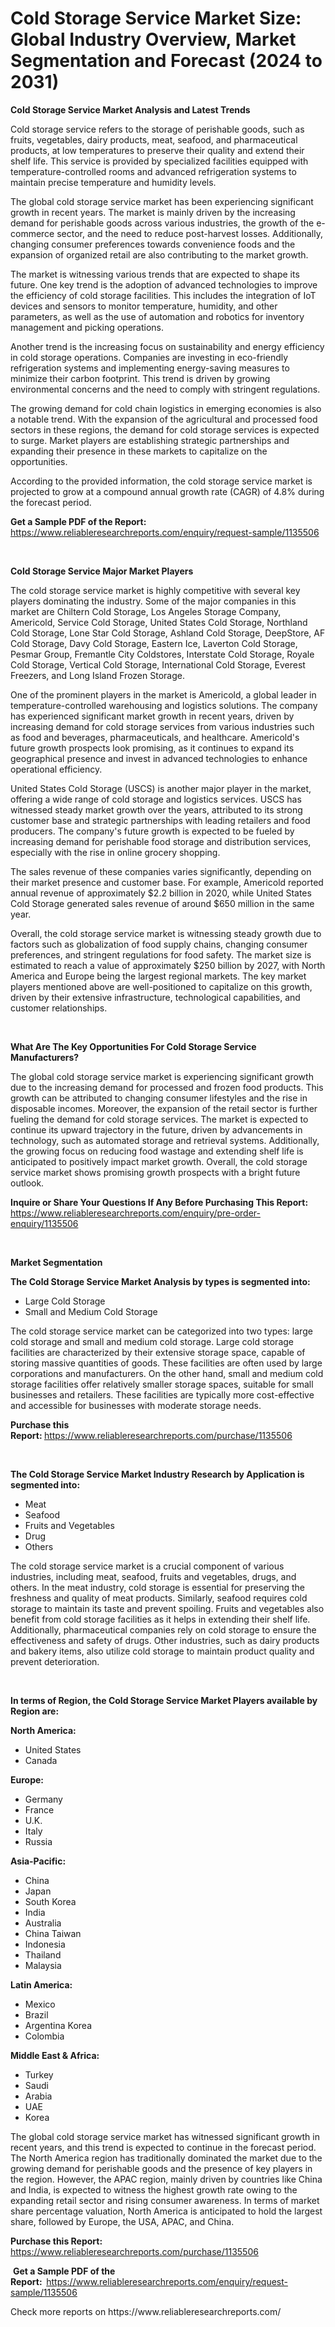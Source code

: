 <p><h1>Cold Storage Service Market Size: Global Industry Overview, Market Segmentation and Forecast (2024 to 2031)</h1></p><p><strong>Cold Storage Service Market Analysis and Latest Trends</strong></p>
<p><p>Cold storage service refers to the storage of perishable goods, such as fruits, vegetables, dairy products, meat, seafood, and pharmaceutical products, at low temperatures to preserve their quality and extend their shelf life. This service is provided by specialized facilities equipped with temperature-controlled rooms and advanced refrigeration systems to maintain precise temperature and humidity levels.</p><p>The global cold storage service market has been experiencing significant growth in recent years. The market is mainly driven by the increasing demand for perishable goods across various industries, the growth of the e-commerce sector, and the need to reduce post-harvest losses. Additionally, changing consumer preferences towards convenience foods and the expansion of organized retail are also contributing to the market growth.</p><p>The market is witnessing various trends that are expected to shape its future. One key trend is the adoption of advanced technologies to improve the efficiency of cold storage facilities. This includes the integration of IoT devices and sensors to monitor temperature, humidity, and other parameters, as well as the use of automation and robotics for inventory management and picking operations.</p><p>Another trend is the increasing focus on sustainability and energy efficiency in cold storage operations. Companies are investing in eco-friendly refrigeration systems and implementing energy-saving measures to minimize their carbon footprint. This trend is driven by growing environmental concerns and the need to comply with stringent regulations.</p><p>The growing demand for cold chain logistics in emerging economies is also a notable trend. With the expansion of the agricultural and processed food sectors in these regions, the demand for cold storage services is expected to surge. Market players are establishing strategic partnerships and expanding their presence in these markets to capitalize on the opportunities.</p><p>According to the provided information, the cold storage service market is projected to grow at a compound annual growth rate (CAGR) of 4.8% during the forecast period.</p></p>
<p><strong>Get a Sample PDF of the Report:&nbsp;</strong> <a href="https://www.reliableresearchreports.com/enquiry/request-sample/1135506">https://www.reliableresearchreports.com/enquiry/request-sample/1135506</a></p>
<p>&nbsp;</p>
<p><strong>Cold Storage Service Major Market Players</strong></p>
<p><p>The cold storage service market is highly competitive with several key players dominating the industry. Some of the major companies in this market are Chiltern Cold Storage, Los Angeles Storage Company, Americold, Service Cold Storage, United States Cold Storage, Northland Cold Storage, Lone Star Cold Storage, Ashland Cold Storage, DeepStore, AF Cold Storage, Davy Cold Storage, Eastern Ice, Laverton Cold Storage, Pesmar Group, Fremantle City Coldstores, Interstate Cold Storage, Royale Cold Storage, Vertical Cold Storage, International Cold Storage, Everest Freezers, and Long Island Frozen Storage.</p><p>One of the prominent players in the market is Americold, a global leader in temperature-controlled warehousing and logistics solutions. The company has experienced significant market growth in recent years, driven by increasing demand for cold storage services from various industries such as food and beverages, pharmaceuticals, and healthcare. Americold's future growth prospects look promising, as it continues to expand its geographical presence and invest in advanced technologies to enhance operational efficiency.</p><p>United States Cold Storage (USCS) is another major player in the market, offering a wide range of cold storage and logistics services. USCS has witnessed steady market growth over the years, attributed to its strong customer base and strategic partnerships with leading retailers and food producers. The company's future growth is expected to be fueled by increasing demand for perishable food storage and distribution services, especially with the rise in online grocery shopping.</p><p>The sales revenue of these companies varies significantly, depending on their market presence and customer base. For example, Americold reported annual revenue of approximately $2.2 billion in 2020, while United States Cold Storage generated sales revenue of around $650 million in the same year.</p><p>Overall, the cold storage service market is witnessing steady growth due to factors such as globalization of food supply chains, changing consumer preferences, and stringent regulations for food safety. The market size is estimated to reach a value of approximately $250 billion by 2027, with North America and Europe being the largest regional markets. The key market players mentioned above are well-positioned to capitalize on this growth, driven by their extensive infrastructure, technological capabilities, and customer relationships.</p></p>
<p>&nbsp;</p>
<p><strong>What Are The Key Opportunities For Cold Storage Service Manufacturers?</strong></p>
<p><p>The global cold storage service market is experiencing significant growth due to the increasing demand for processed and frozen food products. This growth can be attributed to changing consumer lifestyles and the rise in disposable incomes. Moreover, the expansion of the retail sector is further fueling the demand for cold storage services. The market is expected to continue its upward trajectory in the future, driven by advancements in technology, such as automated storage and retrieval systems. Additionally, the growing focus on reducing food wastage and extending shelf life is anticipated to positively impact market growth. Overall, the cold storage service market shows promising growth prospects with a bright future outlook.</p></p>
<p><strong>Inquire or Share Your Questions If Any Before Purchasing This Report:</strong> <a href="https://www.reliableresearchreports.com/enquiry/pre-order-enquiry/1135506">https://www.reliableresearchreports.com/enquiry/pre-order-enquiry/1135506</a></p>
<p>&nbsp;</p>
<p><strong>Market Segmentation</strong></p>
<p><strong>The Cold Storage Service Market Analysis by types is segmented into:</strong></p>
<p><ul><li>Large Cold Storage</li><li>Small and Medium Cold Storage</li></ul></p>
<p><p>The cold storage service market can be categorized into two types: large cold storage and small and medium cold storage. Large cold storage facilities are characterized by their extensive storage space, capable of storing massive quantities of goods. These facilities are often used by large corporations and manufacturers. On the other hand, small and medium cold storage facilities offer relatively smaller storage spaces, suitable for small businesses and retailers. These facilities are typically more cost-effective and accessible for businesses with moderate storage needs.</p></p>
<p><strong>Purchase this Report:&nbsp;</strong><a href="https://www.reliableresearchreports.com/purchase/1135506">https://www.reliableresearchreports.com/purchase/1135506</a></p>
<p>&nbsp;</p>
<p><strong>The Cold Storage Service Market Industry Research by Application is segmented into:</strong></p>
<p><ul><li>Meat</li><li>Seafood</li><li>Fruits and Vegetables</li><li>Drug</li><li>Others</li></ul></p>
<p><p>The cold storage service market is a crucial component of various industries, including meat, seafood, fruits and vegetables, drugs, and others. In the meat industry, cold storage is essential for preserving the freshness and quality of meat products. Similarly, seafood requires cold storage to maintain its taste and prevent spoiling. Fruits and vegetables also benefit from cold storage facilities as it helps in extending their shelf life. Additionally, pharmaceutical companies rely on cold storage to ensure the effectiveness and safety of drugs. Other industries, such as dairy products and bakery items, also utilize cold storage to maintain product quality and prevent deterioration.</p></p>
<p>&nbsp;</p>
<p><strong>In terms of Region, the Cold Storage Service Market Players available by Region are:</strong></p>
<p>
    <p> <strong> North America: </strong>
        <ul>
            <li>United States</li>
            <li>Canada</li>
        </ul>
        </p> 
    <p> <strong> Europe: </strong>
        <ul>
            <li>Germany</li>
            <li>France</li>
            <li>U.K.</li>
            <li>Italy</li>
            <li>Russia</li>
        </ul>
        </p> 
    <p> <strong> Asia-Pacific: </strong>
        <ul>
            <li>China</li>
            <li>Japan</li>
            <li>South Korea</li>
            <li>India</li>
            <li>Australia</li>
            <li>China Taiwan</li>
            <li>Indonesia</li>
            <li>Thailand</li>
            <li>Malaysia</li>
        </ul>
        </p> 
    <p> <strong> Latin America: </strong>
        <ul>
            <li>Mexico</li>
            <li>Brazil</li>
            <li>Argentina Korea</li>
            <li>Colombia</li>
        </ul>
        </p> 
    <p> <strong> Middle East & Africa: </strong>
        <ul>
            <li>Turkey</li>
            <li>Saudi</li>
            <li>Arabia</li>
            <li>UAE</li>
            <li>Korea</li>
        </ul>
    </p>
    </p>
<p><p>The global cold storage service market has witnessed significant growth in recent years, and this trend is expected to continue in the forecast period. The North America region has traditionally dominated the market due to the growing demand for perishable goods and the presence of key players in the region. However, the APAC region, mainly driven by countries like China and India, is expected to witness the highest growth rate owing to the expanding retail sector and rising consumer awareness. In terms of market share percentage valuation, North America is anticipated to hold the largest share, followed by Europe, the USA, APAC, and China.</p></p>
<p><strong>Purchase this Report: </strong><a href="https://www.reliableresearchreports.com/purchase/1135506">https://www.reliableresearchreports.com/purchase/1135506</a></p>
<p>&nbsp;<strong>Get a Sample PDF of the Report:&nbsp;&nbsp;</strong><a href="https://www.reliableresearchreports.com/enquiry/request-sample/1135506">https://www.reliableresearchreports.com/enquiry/request-sample/1135506</a></p>
<p><strong></strong></p>
<p>Check more reports on https://www.reliableresearchreports.com/</p>